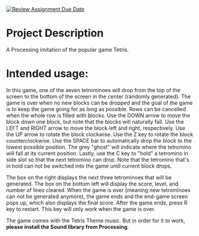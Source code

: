 [![Review Assignment Due Date](https://classroom.github.com/assets/deadline-readme-button-22041afd0340ce965d47ae6ef1cefeee28c7c493a6346c4f15d667ab976d596c.svg)](https://classroom.github.com/a/YxXKqIeT)
# Project Description

A Processing imitation of the popular game Tetris.

# Intended usage:
In this game, one of the seven tetrominoes will drop from the top of the screen to the bottom of the screen in the center (randomly generated). The game is over when no new blocks can be dropped and the goal of the game is to keep the game going for as long as possible. Rows can be cancelled when the whole row is filled with blocks. Use the DOWN arrow to move the block down one block, but note that the blocks will naturally fall. Use the LEFT and RIGHT arrow to move the block left and right, respectively. Use the UP arrow to rotate the block clockwise. Use the Z key to rotate the block counterclockwise. Use the SPACE bar to automatically drop the block to the lowest possible position. The grey "ghost" will indicate where the tetromino will fall at its current position. Lastly, use the C key to "hold" a tetromino in side slot so that the next tetromino can drop. Note that the tetromino that's in hold can not be switched into the game until current block drops.

The box on the right displays the next three tetrominoes that will be generated. The box on the bottom left will display the score, level, and number of lines cleared. When the game is over (meaning new tetrominoes can not be generated anymore), the game ends and the end-game screen pops up, which also displays the final score. After the game ends, press R key to restart. This key will only work when the game is over.

The game comes with the Tetris Theme music. But in order for it to work, **please install the Sound library from Processing**.
